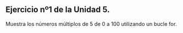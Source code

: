 ## Ejercicio nº1 de la Unidad 5.

Muestra los números múltiplos de 5 de 0 a 100 utilizando un bucle for.